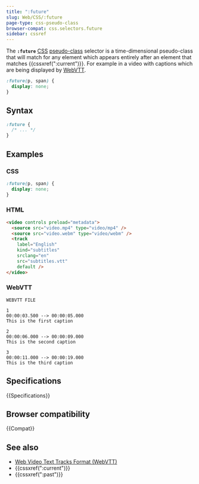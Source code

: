 ```yaml
---
title: ":future"
slug: Web/CSS/:future
page-type: css-pseudo-class
browser-compat: css.selectors.future
sidebar: cssref
---
```



The **`:future`** [CSS](/en-US/docs/Web/CSS) [pseudo-class](/en-US/docs/Web/CSS/Pseudo-classes) selector is a time-dimensional pseudo-class that will match for any element which appears entirely after an element that matches {{cssxref(":current")}}. For example in a video with captions which are being displayed by [WebVTT](/en-US/docs/Web/API/WebVTT_API).

```css
:future(p, span) {
  display: none;
}
```

## Syntax

```css
:future {
  /* ... */
}
```

## Examples

### CSS

```css
:future(p, span) {
  display: none;
}
```

### HTML

```html
<video controls preload="metadata">
  <source src="video.mp4" type="video/mp4" />
  <source src="video.webm" type="video/webm" />
  <track
    label="English"
    kind="subtitles"
    srclang="en"
    src="subtitles.vtt"
    default />
</video>
```

### WebVTT

```plain
WEBVTT FILE

1
00:00:03.500 --> 00:00:05.000
This is the first caption

2
00:00:06.000 --> 00:00:09.000
This is the second caption

3
00:00:11.000 --> 00:00:19.000
This is the third caption
```

## Specifications

{{Specifications}}

## Browser compatibility

{{Compat}}

## See also

- [Web Video Text Tracks Format (WebVTT)](/en-US/docs/Web/API/WebVTT_API)
- {{cssxref(":current")}}
- {{cssxref(":past")}}
